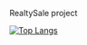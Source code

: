 RealtySale project

[![Top Langs](https://github-readme-stats.vercel.app/api/top-langs/?username=saibel203&layout=compact)](https://github.com/anuraghazra/github-readme-stats)
